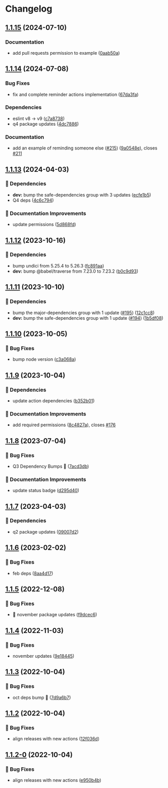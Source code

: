 # Changelog

## [1.1.15](https://github.com/agrc/create-reminder-action/compare/v1.1.14...v1.1.15) (2024-07-10)


### Documentation

* add pull requests permission to example ([0aab50a](https://github.com/agrc/create-reminder-action/commit/0aab50afc7bcf7d994bf53677f6d121511ae653a))

## [1.1.14](https://github.com/agrc/create-reminder-action/compare/v1.1.13...v1.1.14) (2024-07-08)


### Bug Fixes

* fix and complete reminder actions implementation ([67da3fa](https://github.com/agrc/create-reminder-action/commit/67da3fa01111f06c75fcfb660b17be856680be21))


### Dependencies

* eslint v8 -&gt; v9 ([c7a8738](https://github.com/agrc/create-reminder-action/commit/c7a873853b8b051053781019c231ea8dc22507a6))
* q4 package updates ([4dc7886](https://github.com/agrc/create-reminder-action/commit/4dc78861c4f8613737747486796b1eaecbe86530))


### Documentation

* add an example of reminding someone else ([#215](https://github.com/agrc/create-reminder-action/issues/215)) ([9a0548e](https://github.com/agrc/create-reminder-action/commit/9a0548e2e457fc67b6770e932e3f6e1394482bf4)), closes [#211](https://github.com/agrc/create-reminder-action/issues/211)

## [1.1.13](https://github.com/agrc/create-reminder-action/compare/v1.1.12...v1.1.13) (2024-04-03)


### 🌲 Dependencies

* **dev:** bump the safe-dependencies group with 3 updates ([ecfe1b5](https://github.com/agrc/create-reminder-action/commit/ecfe1b51bc151e5437ce59499fef539d09e3d592))
* Q4 deps ([4c6c794](https://github.com/agrc/create-reminder-action/commit/4c6c79478ea7fe9c06102250a71b576efeb70748))


### 📖 Documentation Improvements

* update permissions ([5d868fd](https://github.com/agrc/create-reminder-action/commit/5d868fdd63a64e9aae79256a8685559e14f011e6))

## [1.1.12](https://github.com/agrc/create-reminder-action/compare/v1.1.11...v1.1.12) (2023-10-16)


### 🌲 Dependencies

* bump undici from 5.25.4 to 5.26.3 ([fc891aa](https://github.com/agrc/create-reminder-action/commit/fc891aa5d067c4b8a54a28d8b9c7cc54af4d5c0f))
* **dev:** bump @babel/traverse from 7.23.0 to 7.23.2 ([b0c9d93](https://github.com/agrc/create-reminder-action/commit/b0c9d93f46317e9f98497ab3b0a46bb0a1fb0fbe))

## [1.1.11](https://github.com/agrc/create-reminder-action/compare/v1.1.10...v1.1.11) (2023-10-10)


### 🌲 Dependencies

* bump the major-dependencies group with 1 update ([#195](https://github.com/agrc/create-reminder-action/issues/195)) ([12c1cc8](https://github.com/agrc/create-reminder-action/commit/12c1cc876d51c58b2074899e96997bf03c2bc556))
* **dev:** bump the safe-dependencies group with 1 update ([#194](https://github.com/agrc/create-reminder-action/issues/194)) ([1b5df08](https://github.com/agrc/create-reminder-action/commit/1b5df08450dbb5ce7267fcb7a0e6b998d3a1cd01))

## [1.1.10](https://github.com/agrc/create-reminder-action/compare/v1.1.9...v1.1.10) (2023-10-05)


### 🐛 Bug Fixes

* bump node version ([c3a068a](https://github.com/agrc/create-reminder-action/commit/c3a068a121c23ac35fa94d2d32146670ef408e70))

## [1.1.9](https://github.com/agrc/create-reminder-action/compare/v1.1.8...v1.1.9) (2023-10-04)


### 🌲 Dependencies

* update action dependencies ([b352b01](https://github.com/agrc/create-reminder-action/commit/b352b01980b5ba272dcffbdbbb1880623c4c4de1))


### 📖 Documentation Improvements

* add required permissions ([8c4827a](https://github.com/agrc/create-reminder-action/commit/8c4827aee3961414599af0cd583d9769eb56eb8e)), closes [#176](https://github.com/agrc/create-reminder-action/issues/176)

## [1.1.8](https://github.com/agrc/create-reminder-action/compare/v1.1.7...v1.1.8) (2023-07-04)


### 🐛 Bug Fixes

* Q3 Dependency Bumps 🌲 ([7acd3db](https://github.com/agrc/create-reminder-action/commit/7acd3dbe58791ecfdf933caa8b0364206e9a9eb4))


### 📖 Documentation Improvements

* update status badge ([d295d40](https://github.com/agrc/create-reminder-action/commit/d295d40eb447313dcbac0794fdd8e702daff6d1b))

## [1.1.7](https://github.com/agrc/create-reminder-action/compare/v1.1.6...v1.1.7) (2023-04-03)


### 🌲 Dependencies

* q2 package updates ([09007d2](https://github.com/agrc/create-reminder-action/commit/09007d2c1c83da34ad81e61848894640dd232f35))

## [1.1.6](https://github.com/agrc/create-reminder-action/compare/v1.1.5...v1.1.6) (2023-02-02)


### 🐛 Bug Fixes

* feb deps ([8aa4d17](https://github.com/agrc/create-reminder-action/commit/8aa4d177afad2041d0a4f94a8b5931c122b9accc))

## [1.1.5](https://github.com/agrc/create-reminder-action/compare/v1.1.4...v1.1.5) (2022-12-08)


### 🐛 Bug Fixes

* 🌲 november package updates ([f9dcec6](https://github.com/agrc/create-reminder-action/commit/f9dcec60034d7ac2c2e554322010c1d529639027))

## [1.1.4](https://github.com/agrc/create-reminder-action/compare/v1.1.3...v1.1.4) (2022-11-03)


### 🐛 Bug Fixes

* november updates ([9e18445](https://github.com/agrc/create-reminder-action/commit/9e184454462b8716075f3e388f144210c9955451))

## [1.1.3](https://github.com/agrc/create-reminder-action/compare/v1.1.2...v1.1.3) (2022-10-04)


### 🐛 Bug Fixes

* oct deps bump 🌲 ([7d9a6b7](https://github.com/agrc/create-reminder-action/commit/7d9a6b79544cb748a55e12dad4b899adfc441c18))

## [1.1.2](https://github.com/agrc/create-reminder-action/compare/v1.1.1...v1.1.2) (2022-10-04)


### 🐛 Bug Fixes

* align releases with new actions ([12f036d](https://github.com/agrc/create-reminder-action/commit/12f036d8a636c30abcead5c0c535f888617ff6db))

## [1.1.2-0](https://github.com/agrc/create-reminder-action/compare/v1.1.1...v1.1.2-0) (2022-10-04)


### 🐛 Bug Fixes

* align releases with new actions ([e950b4b](https://github.com/agrc/create-reminder-action/commit/e950b4b2b462d1fa379ae3a3b8962803c674f10c))
